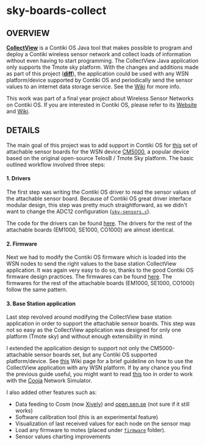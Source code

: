 sky-boards-collect
==================

OVERVIEW
--------

**[CollectView](https://github.com/contiki-os/contiki/tree/master/tools/collect-view)** is a Contiki OS Java tool that makes possible to program and deploy a Contiki wireless sensor network and collect loads of information without even having to start programming. The CollectView Java application only supports the Tmote sky platform. With the changes and additions made as part of this project ([**diff**](https://github.com/ediazal/contiki-collect-sky-extension/commit/e63a3ea7812760769a4623f2984446509e3c4c36)), the application could be used with any WSN platform/device supported by Contiki OS and periodically send the sensor values to an internet data storage service. See the [Wiki](https://github.com/ediazal/sky-boards-collect/wiki) for more info.

This work was part of a final year project about Wireless Sensor Networks on Contiki OS. If you are interested in Contiki OS, please refer to its [Website](http://www.contiki-os.org/) and [Wiki](https://github.com/contiki-os/contiki/wiki).


DETAILS
-------

The main goal of this project was to add support in Contiki OS for [this](http://www.advanticsys.com/shop/wireless-sensor-networks-802154-sensor-boards-c-7_5.html) set of attachable sensor boards for the WSN device [CM5000](http://www.advanticsys.com/shop/mtmcm5000msp-p-14.html), a popular device based on the original open-source TelosB / Tmote Sky platform. The basic outlined workflow involved three steps:

#### 1. Drivers ####

The first step was writing the Contiki OS driver to read the sensor values of the attachable sensor board. Because of Contiki OS great driver interface modular design, this step was pretty much straightforward, as we didn't want to change the ADC12 configuration ([`sky-sensors.c`](https://github.com/contiki-os/contiki/blob/master/platform/sky/dev/sky-sensors.c)). 

The code for the drivers can be found [here](https://github.com/ediazal/sky-boards-collect/tree/master/contiki/platform/sky/dev). The drivers for the rest of the attachable boards (EM1000, SE1000, CO1000) are almost identical.

#### 2. Firmware ####

Next we had to modify the Contiki OS firmware which is loaded into the WSN nodes to send the right values to the base station CollectView application. It was again very easy to do so, thanks to the good Contiki OS firmware design practices. The firmwares can be found [here](https://github.com/ediazal/sky-boards-collect/tree/master/contiki/examples/sky-boards-collect). The firmwares for the rest of the attachable boards (EM1000, SE1000, CO1000) follow the same pattern.

#### 3. Base Station application ####

Last step revolved around modifying the CollectView base station application in order to support the attachable sensor boards. This step was not so easy as the CollectView application was designed for only one platform (Tmote sky) and without enough extensibility in mind. 

I extended the application design to support not only the CM5000-attachable sensor boards set, but any Contiki OS supported platform/device. See [this](https://github.com/ediazal/sky-boards-collect/wiki/AddPlatform) Wiki page for a brief guideline on how to use the CollectView application with any WSN platform. If by any chance you find the previous guide useful, you might want to read [this](https://github.com/ediazal/sky-boards-collect/wiki/CoojaCollect) too in order to work with the [Cooja](https://github.com/contiki-os/contiki/wiki/An-Introduction-to-Cooja) Network Simulator. 

I also added other features such as:

* Data feeding to Cosm (now [Xively](http://Xively.com)) and [open.sen.se](http://open.sen.se) (not sure if it still works)
* Software calibration tool (this is an experimental feature)
* Visualization of last received values for each node on the sensor map
* Load any firmware to motes (placed under [`firmware`](https://github.com/ediazal/sky-boards-collect/tree/master/sky-boards-collect/firmware) folder).
* Sensor values charting improvements
